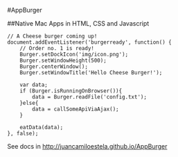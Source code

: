 #AppBurger

##Native Mac Apps in HTML, CSS and Javascript

```
// A Cheese burger coming up!
document.addEventListener('burgerready', function() {
    // Order no. 1 is ready!
    Burger.setDockIcon('img/icon.png');
    Burger.setWindowHeight(500);
    Burger.centerWindow();
    Burger.setWindowTitle('Hello Cheese Burger!');
    
    var data;
    if (Burger.isRunningOnBrowser()){
        data = Burger.readFile('config.txt');
    }else{
        data = callSomeApiViaAjax();
    }

    eatData(data);
}, false);
```

See docs in http://juancamiloestela.github.io/AppBurger
